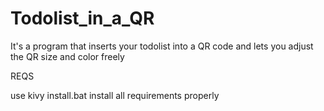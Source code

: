 # Todolist_in_a_QR

It's a program that inserts your todolist into a QR code and lets you adjust the QR size and color freely 

REQS

use kivy install.bat install all requirements properly
